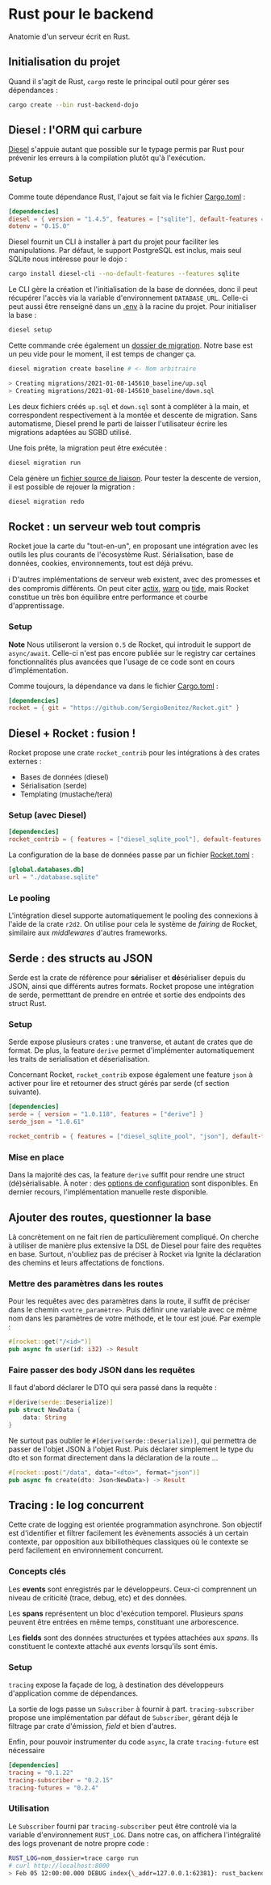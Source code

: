 # Rust pour le backend

Anatomie d'un serveur écrit en Rust.

## Initialisation du projet

Quand il s'agit de Rust, `cargo` reste le principal outil
pour gérer ses dépendances :

```sh
cargo create --bin rust-backend-dojo
```

## Diesel : l'ORM qui carbure

[Diesel](http://diesel.rs/) s'appuie autant que possible sur le typage permis par Rust
pour prévenir les erreurs à la compilation plutôt qu'à l'exécution.

### Setup

Comme toute dépendance Rust, l'ajout se fait via le fichier [Cargo.toml](./Cargo.toml) :

```toml
[dependencies]
diesel = { version = "1.4.5", features = ["sqlite"], default-features = false }
dotenv = "0.15.0"
```

Diesel fournit un CLI à installer à part du projet pour faciliter les manipulations.
Par défaut, le support PostgreSQL est inclus, mais seul SQLite nous intéresse pour le dojo :

```sh
cargo install diesel-cli --no-default-features --features sqlite
```

Le CLI gère la création et l'initialisation de la base de données,
donc il peut récupérer l'accès via la variable d'environnement `DATABASE_URL`.
Celle-ci peut aussi être renseigné dans un [.env](./.env) à la racine du projet.
Pour initialiser la base :

```sh
diesel setup
```

Cette commande crée également un [dossier de migration](./migrations).
Notre base est un peu vide pour le moment, il est temps de changer ça.

```sh
diesel migration create baseline # <- Nom arbitraire

> Creating migrations/2021-01-08-145610_baseline/up.sql
> Creating migrations/2021-01-08-145610_baseline/down.sql
```

Les deux fichiers créés `up.sql` et `down.sql` sont
à compléter à la main, et correspondent respectivement à
la montée et descente de migration. Sans automatisme,
Diesel prend le parti de laisser l'utilisateur écrire les
migrations adaptées au SGBD utilisé.

Une fois prête, la migration peut être exécutée :

```sh
diesel migration run
```
Cela génère un [fichier source de liaison](./src/schema.rs).
Pour tester la descente de version, il est possible de
rejouer la migration :


```sh
diesel migration redo
```

## Rocket : un serveur web tout compris

Rocket joue la carte du "tout-en-un",
en proposant une intégration avec les outils
les plus courants de l'écosystème Rust.
Sérialisation, base de données, cookies, environnements, tout est déjà prévu.

ℹ️ D'autres implémentations de serveur web existent,
avec des promesses et des compromis différents.
On peut citer [actix](https://actix.rs), [warp](https://github.com/seanmonstar/warp) ou [tide](https://github.com/http-rs/tide), mais Rocket constitue un très bon équilibre
entre performance et courbe d'apprentissage.

### Setup

**Note** Nous utiliseront la version `0.5` de Rocket,
qui introduit le support de `async/await`.
Celle-ci n'est pas encore publiée sur le registry car certaines
fonctionnalités plus avancées que l'usage de ce code
sont en cours d'implémentation.

Comme toujours, la dépendance va dans le fichier [Cargo.toml](Cargo.toml) :

```toml
[dependencies]
rocket = { git = "https://github.com/SergioBenitez/Rocket.git" }
```

## Diesel + Rocket : fusion !

Rocket propose une crate `rocket_contrib` pour
les intégrations à des crates externes :

-   Bases de données (diesel)
-   Sérialisation (serde)
-   Templating (mustache/tera)

### Setup (avec Diesel)

```toml
[dependencies]
rocket_contrib = { features = ["diesel_sqlite_pool"], default-features = false, git = "https://github.com/SergioBenitez/Rocket.git" }
```

La configuration de la base de données passe par un fichier [Rocket.toml](Rocket.toml) :

```toml
[global.databases.db]
url = "./database.sqlite"
```

### Le pooling

L'intégration diesel supporte automatiquement le pooling
des connexions à l'aide de la crate `r2d2`. On utilise pour
cela le système de _fairing_ de Rocket, similaire aux
_middlewares_ d'autres frameworks.

## Serde : des structs au JSON

Serde est la crate de référence pour **sér**ialiser et
**dé**sérialiser depuis du JSON, ainsi que différents autres formats.
Rocket propose une intégration de serde, permetttant de
prendre en entrée et sortie des endpoints des struct Rust.

### Setup

Serde expose plusieurs crates : une tranverse, et
autant de crates que de format. De plus, la feature
`derive` permet d'implémenter automatiquement les
traits de serialisation et déserialisation.

Concernant Rocket, `rocket_contrib` expose également
une feature `json` à activer pour lire et retourner
des struct gérés par serde (cf section suivante).

```toml
[dependencies]
serde = { version = "1.0.118", features = ["derive"] }
serde_json = "1.0.61"

rocket_contrib = { features = ["diesel_sqlite_pool", "json"], default-features = false, git = "https://github.com/SergioBenitez/Rocket.git" }
```

### Mise en place

Dans la majorité des cas, la feature `derive` suffit
pour rendre une struct (dé)sérialisable. À noter : des [options de configuration](https://serde.rs/attributes.html)
sont disponibles. En dernier recours, l'implémentation manuelle
reste disponible.


## Ajouter des routes, questionner la base

Là concrètement on ne fait rien de particulièrement compliqué. On cherche à utiliser de manière plus extensive la DSL de Diesel pour faire des requêtes en base.
Surtout, n'oubliez pas de préciser à Rocket via Ignite la déclaration des chemins et leurs affectations de fonctions.

### Mettre des paramètres dans les routes

Pour les requêtes avec des paramètres dans la route, il suffit de préciser dans le chemin `<votre_paramètre>`. Puis définir une variable avec ce même nom dans les paramètres de votre méthode, et le tour est joué. Par exemple :

```rust
#[rocket::get("/<id>")]
pub async fn user(id: i32) -> Result
```

### Faire passer des body JSON dans les requêtes

Il faut d'abord déclarer le DTO qui sera passé dans la requête :

```rust
#[derive(serde::Deserialize)]
pub struct NewData {
    data: String
}
```

Ne surtout pas oublier le `#[derive(serde::Deserialize)]`, qui permettra de passer de l'objet JSON à l'objet Rust.
Puis déclarer simplement le type du dto et son format directement dans la déclaration de la route ...

```rust
#[rocket::post("/data", data="<dto>", format="json")]
pub async fn create(dto: Json<NewData>) -> Result
```

## Tracing : le log concurrent

Cette crate de logging est orientée programmation
asynchrone. Son objectif est d'identifier et filtrer
facilement les évènements associés à un certain contexte,
par opposition aux bibiliothèques classiques
où le contexte se perd facilement en environnement
concurrent.

### Concepts clés

Les **events** sont enregistrés par le développeurs.
Ceux-ci comprennent un niveau de criticité (trace, debug, etc) et des données.

Les **spans** représentent un bloc d'exécution temporel.
Plusieurs _spans_ peuvent être entrées en même temps,
constituant une arborescence.

Les **fields** sont des données structurées et typées
attachées aux _spans_. Ils constituent le contexte
attaché aux _events_ lorsqu'ils sont émis.

### Setup

`tracing` expose la façade de log, à destination
des développeurs d'application comme de
dépendances.

La sortie de logs passe un `Subscriber`
à fournir à part. `tracing-subscriber` propose
une implémentation par défaut de `Subscriber`,
gérant déjà le filtrage par crate d'émission,
_field_ et bien d'autres.

Enfin, pour pouvoir instrumenter du code `async`,
la crate `tracing-future` est nécessaire

```toml
[dependencies]
tracing = "0.1.22"
tracing-subscriber = "0.2.15"
tracing-futures = "0.2.4"
```

### Utilisation

Le `Subscriber` fourni par `tracing-subscriber`
peut être controlé via la variable d'environnement
`RUST_LOG`. Dans notre cas, on affichera l'intégralité
des logs provenant de notre propre code :

```sh
RUST_LOG=nom_dossier=trace cargo run
# curl http://localhost:8000
> Feb 05 12:00:00.000 DEBUG index{\_addr=127.0.0.1:62381}: rust_backend_dojo: GET /
```
